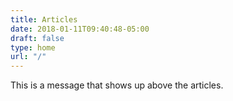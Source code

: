 ```yaml
---
title: Articles
date: 2018-01-11T09:40:48-05:00
draft: false
type: home
url: "/"
---
```


This is a message that shows up above the articles.